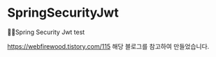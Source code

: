 # SpringSecurityJwt
✌🏻Spring Security Jwt test

https://webfirewood.tistory.com/115
해당 블로그를 참고하여 만들었습니다.
